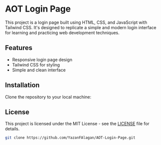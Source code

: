 # AOT Login Page

This project is a login page built using HTML, CSS, and JavaScript with Tailwind CSS. It's designed to replicate a simple and modern login interface for learning and practicing web development techniques.

## Features

- Responsive login page design
- Tailwind CSS for styling
- Simple and clean interface

## Installation

Clone the repository to your local machine:

## License

This project is licensed under the MIT License - see the [LICENSE](LICENSE) file for details.

```bash
git clone https://github.com/YazanFAlagan/AOT-Login-Page.git
